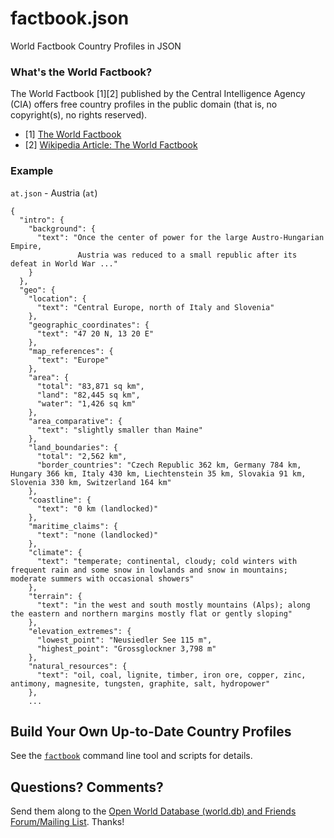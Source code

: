 # factbook.json

World Factbook Country Profiles in JSON

### What's the World Factbook?

The World Factbook [1][2] published by the Central Intelligence Agency (CIA)
offers free country profiles in the public domain (that is, no copyright(s), no rights reserved).

- [1] [The World Factbook](https://www.cia.gov/library/publications/the-world-factbook/)
- [2] [Wikipedia Article: The World Factbook](http://en.wikipedia.org/wiki/The_World_Factbook)

### Example

`at.json` - Austria (`at`)

~~~
{
  "intro": {
    "background": {
      "text": "Once the center of power for the large Austro-Hungarian Empire,
               Austria was reduced to a small republic after its defeat in World War ..."
    }
  },
  "geo": {
    "location": {
      "text": "Central Europe, north of Italy and Slovenia"
    },
    "geographic_coordinates": {
      "text": "47 20 N, 13 20 E"
    },
    "map_references": {
      "text": "Europe"
    },
    "area": {
      "total": "83,871 sq km",
      "land": "82,445 sq km",
      "water": "1,426 sq km"
    },
    "area_comparative": {
      "text": "slightly smaller than Maine"
    },
    "land_boundaries": {
      "total": "2,562 km",
      "border_countries": "Czech Republic 362 km, Germany 784 km, Hungary 366 km, Italy 430 km, Liechtenstein 35 km, Slovakia 91 km, Slovenia 330 km, Switzerland 164 km"
    },
    "coastline": {
      "text": "0 km (landlocked)"
    },
    "maritime_claims": {
      "text": "none (landlocked)"
    },
    "climate": {
      "text": "temperate; continental, cloudy; cold winters with frequent rain and some snow in lowlands and snow in mountains; moderate summers with occasional showers"
    },
    "terrain": {
      "text": "in the west and south mostly mountains (Alps); along the eastern and northern margins mostly flat or gently sloping"
    },
    "elevation_extremes": {
      "lowest_point": "Neusiedler See 115 m",
      "highest_point": "Grossglockner 3,798 m"
    },
    "natural_resources": {
      "text": "oil, coal, lignite, timber, iron ore, copper, zinc, antimony, magnesite, tungsten, graphite, salt, hydropower"
    },
    ...
~~~


## Build Your Own Up-to-Date Country Profiles

See the [`factbook`](https://github.com/worlddb/factbook.ruby)
command line tool and scripts for details.


## Questions? Comments?

Send them along to the [Open World Database (world.db) and Friends Forum/Mailing List](http://groups.google.com/group/openmundi). 
Thanks!
